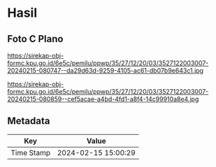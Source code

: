 # Hasil

## Foto C Plano

https://sirekap-obj-formc.kpu.go.id/6e5c/pemilu/ppwp/35/27/12/20/03/3527122003007-20240215-080747--da29d63d-9259-4105-ac61-db07b9e643c1.jpg

https://sirekap-obj-formc.kpu.go.id/6e5c/pemilu/ppwp/35/27/12/20/03/3527122003007-20240215-080859--cef5acae-a4bd-4fd1-a8f4-14c99910a8e4.jpg


## Metadata

| Key        | Value               |
| ---------- | ------------------- |
| Time Stamp | 2024-02-15 15:00:29 |



